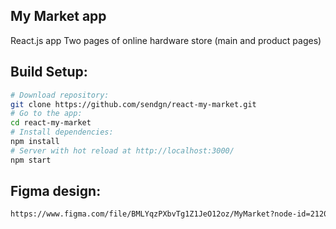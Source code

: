 ## My Market app

React.js app
Two pages of online hardware store (main and product pages)


## Build Setup:

```bash
# Download repository:
git clone https://github.com/sendgn/react-my-market.git
# Go to the app:
cd react-my-market
# Install dependencies:
npm install
# Server with hot reload at http://localhost:3000/
npm start
```

## Figma design:

```bash
https://www.figma.com/file/BMLYqzPXbvTg1Z1JeO12oz/MyMarket?node-id=21202%3A586&t=PMz55LFNxO9SxnaL-0
```
